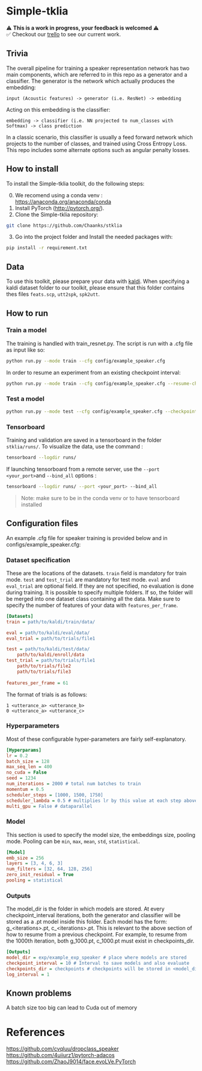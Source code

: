# Simple-tklia

⚠️ **This is a work in progress, your feedback is welcomed** ⚠️  
✅ Checkout our [trello](https://trello.com/b/MGHEfOjL) to see our current work.

## Trivia

The overall pipeline for training a speaker representation network has two main components, which are referred to in this repo as a generator and a classifier. The generator is the network which actually produces the embedding:

`input (Acoustic features) -> generator (i.e. ResNet) -> embedding`  

Acting on this embedding is the classifier:

`embedding -> classifier (i.e. NN projected to num_classes with Softmax) -> class prediction`

In a classic scenario, this classifier is usually a feed forward network which projects to the number of classes, and trained using Cross Entropy Loss. This repo includes some alternate options such as angular penalty losses.

## How to install
To install the Simple-tklia toolkit, do the following steps:

0. We recomend using a conda venv : https://anaconda.org/anaconda/conda
1. Install PyTorch (http://pytorch.org/).
2. Clone the Simple-tklia repository:
```sh
git clone https://github.com/Chaanks/stklia
```
3.  Go into the project folder and Install the needed packages with:
```sh
pip install -r requirement.txt
```

## Data

To use this toolkit, please prepare your data with [kaldi](https://kaldi-asr.org). When specifying a kaldi dataset folder to our toolkit, please ensure that this folder contains thes files `feats.scp`, `utt2spk`, `spk2utt`.

## How to run
### Train a model
The training is handled with train_resnet.py. The script is run with a .cfg file as input like so:

```sh
python run.py --mode train --cfg config/example_speaker.cfg
```

In order to resume an experiment from an existing checkpoint interval:

```sh
python run.py --mode train --cfg config/example_speaker.cfg --resume-checkpoint 1000
```

### Test a model

```sh
python run.py --mode test --cfg config/example_speaker.cfg --checkpoint 1250
```

<!-- 
###  Extract X-Vectors

The extraction is handled within `extract_xvectors.py`. The script is run with a .cfg file as input like so:

```sh
python run.py --mode extract --cfg config/example_speaker.cfg
``` 
-->

### Tensorboard

Training and validation are saved in a tensorboard in the folder `stklia/runs/`. To visualize the data, use the command :
```bash
tensorboard --logdir runs/
```

If launching tensorboard from a remote server, use the `--port <your_port>`and `--bind_all` options :
```bash
tensorboard --logdir runs/ --port <your_port> --bind_all
```

> Note: make sure to be in the conda venv or to have tensorboard installed

## Configuration files
An example .cfg file for speaker training is provided below and in configs/example_speaker.cfg:


### Dataset specification

These are the locations of the datasets.
`train` field is mandatory for train mode.
`test` and `test_trial` are mandatory for test mode.
`eval` and `eval_trial` are optional field. If they are not specified, no evaluation is done during training.
It is possible to specify multiple folders. If so, the folder will be merged into one dataset class containing all the data.
Make sure to specify the number of features of your data with `features_per_frame`.

```ini
[Datasets]
train = path/to/kaldi/train/data/

eval = path/to/kaldi/eval/data/
eval_trial = path/to/trials/file1

test = path/to/kaldi/test/data/
    path/to/kaldi/enroll/data
test_trial = path/to/trials/file1
    path/to/trials/file2
    path/to/trials/file3
    
features_per_frame = 61
```

The format of trials is as follows:

```
1 <utterance_a> <utterance_b>
0 <utterance_a> <utterance_c>
```

### Hyperparameters

Most of these configurable hyper-parameters are fairly self-explanatory.

```ini
[Hyperparams]
lr = 0.2
batch_size = 128
max_seq_len = 400
no_cuda = False
seed = 1234
num_iterations = 2000 # total num batches to train
momentum = 0.5
scheduler_steps = [1000, 1500, 1750]
scheduler_lambda = 0.5 # multiplies lr by this value at each step above
multi_gpu = False # dataparallel
```

### Model

This section is used to specify the model size, the embeddings size, pooling mode.
Pooling can be `min`, `max`, `mean`, `std`, `statistical`.

```ini
[Model]
emb_size = 256
layers = [3, 4, 6, 3]
num_filters = [32, 64, 128, 256]
zero_init_residual = True
pooling = statistical
```

### Outputs


The model_dir is the folder in which models are stored. At every checkpoint_interval iterations, both the generator and classifier will be stored as a .pt model inside this folder. Each model has the form: g_\<iterations\>.pt, c_\<iterations\>.pt. This is relevant to the above section of how to resume from a previous checkpoint. For example, to resume from the 1000th iteration, both g_1000.pt, c_1000.pt must exist in checkpoints_dir.

```ini
[Outputs]
model_dir = exp/example_exp_speaker # place where models are stored
checkpoint_interval = 10 # Interval to save models and also evaluate
checkpoints_dir = checkpoints # checkpoints will be stored in <model_dir>/<checkpoints_dir>/
log_interval = 1 
```

## Known problems

A batch size too big can lead to Cuda out of memory

# References
https://github.com/cvqluu/dropclass_speaker  
https://github.com/4uiiurz1/pytorch-adacos  
https://github.com/ZhaoJ9014/face.evoLVe.PyTorch  
